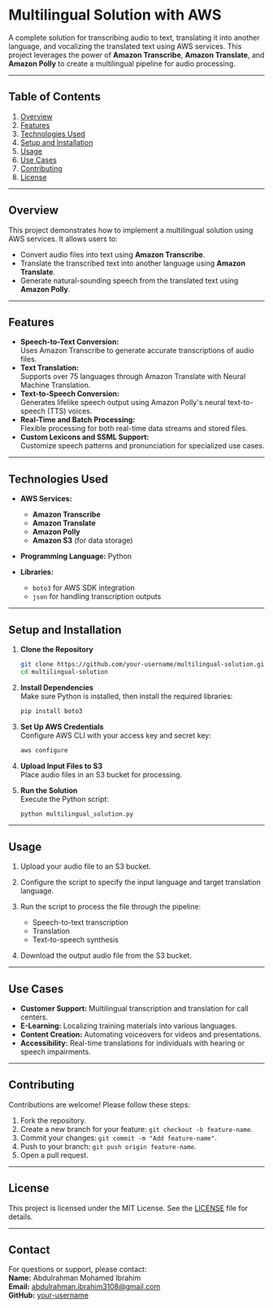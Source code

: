 # **Multilingual Solution with AWS**

A complete solution for transcribing audio to text, translating it into another language, and vocalizing the translated text using AWS services. This project leverages the power of **Amazon Transcribe**, **Amazon Translate**, and **Amazon Polly** to create a multilingual pipeline for audio processing.

---

## **Table of Contents**
1. [Overview](#overview)  
2. [Features](#features)  
3. [Technologies Used](#technologies-used)  
4. [Setup and Installation](#setup-and-installation)  
5. [Usage](#usage)  
6. [Use Cases](#use-cases)  
7. [Contributing](#contributing)  
8. [License](#license)  

---

## **Overview**
This project demonstrates how to implement a multilingual solution using AWS services. It allows users to:  
- Convert audio files into text using **Amazon Transcribe**.  
- Translate the transcribed text into another language using **Amazon Translate**.  
- Generate natural-sounding speech from the translated text using **Amazon Polly**.

---

## **Features**
- **Speech-to-Text Conversion:**  
  Uses Amazon Transcribe to generate accurate transcriptions of audio files.  
- **Text Translation:**  
  Supports over 75 languages through Amazon Translate with Neural Machine Translation.  
- **Text-to-Speech Conversion:**  
  Generates lifelike speech output using Amazon Polly's neural text-to-speech (TTS) voices.  
- **Real-Time and Batch Processing:**  
  Flexible processing for both real-time data streams and stored files.  
- **Custom Lexicons and SSML Support:**  
  Customize speech patterns and pronunciation for specialized use cases.

---

## **Technologies Used**
- **AWS Services:**  
  - **Amazon Transcribe**  
  - **Amazon Translate**  
  - **Amazon Polly**  
  - **Amazon S3** (for data storage)

- **Programming Language:** Python  
- **Libraries:**  
  - `boto3` for AWS SDK integration  
  - `json` for handling transcription outputs  

---

## **Setup and Installation**
1. **Clone the Repository**  
   ```bash
   git clone https://github.com/your-username/multilingual-solution.git
   cd multilingual-solution
   ```

2. **Install Dependencies**  
   Make sure Python is installed, then install the required libraries:  
   ```bash
   pip install boto3
   ```

3. **Set Up AWS Credentials**  
   Configure AWS CLI with your access key and secret key:  
   ```bash
   aws configure
   ```

4. **Upload Input Files to S3**  
   Place audio files in an S3 bucket for processing.

5. **Run the Solution**  
   Execute the Python script:  
   ```bash
   python multilingual_solution.py
   ```

---

## **Usage**
1. Upload your audio file to an S3 bucket.  
2. Configure the script to specify the input language and target translation language.  
3. Run the script to process the file through the pipeline:  
   - Speech-to-text transcription  
   - Translation  
   - Text-to-speech synthesis  

4. Download the output audio file from the S3 bucket.

---

## **Use Cases**
- **Customer Support:** Multilingual transcription and translation for call centers.  
- **E-Learning:** Localizing training materials into various languages.  
- **Content Creation:** Automating voiceovers for videos and presentations.  
- **Accessibility:** Real-time translations for individuals with hearing or speech impairments.

---

## **Contributing**
Contributions are welcome! Please follow these steps:  
1. Fork the repository.  
2. Create a new branch for your feature: `git checkout -b feature-name`.  
3. Commit your changes: `git commit -m "Add feature-name"`.  
4. Push to your branch: `git push origin feature-name`.  
5. Open a pull request.  

---

## **License**
This project is licensed under the MIT License. See the [LICENSE](LICENSE) file for details.

---

## **Contact**
For questions or support, please contact:  
**Name:** Abdulrahman Mohamed Ibrahim  
**Email:** abdulrahman.ibrahim3108@gmail.com  
**GitHub:** [your-username](https://github.com/DIK0o1)  
